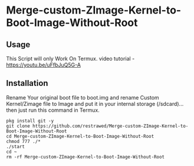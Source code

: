 # Merge-custom-ZImage-Kernel-to-Boot-Image-Without-Root
## Usage
This Script will only Work On Termux.
video tutorial - https://youtu.be/uFfbJuQ5G-A

## Installation
Rename Your original boot file to boot.img and rename Custom Kernel/Zimage file to Image and put it in your internal storage (/sdcard)...
then just run this command in Termux. 
```
pkg install git -y
git clone https://github.com/restrawed/Merge-custom-ZImage-Kernel-to-Boot-Image-Without-Root
cd Merge-custom-ZImage-Kernel-to-Boot-Image-Without-Root
chmod 777 ./*
./start
cd ~
rm -rf Merge-custom-ZImage-Kernel-to-Boot-Image-Without-Root
```
